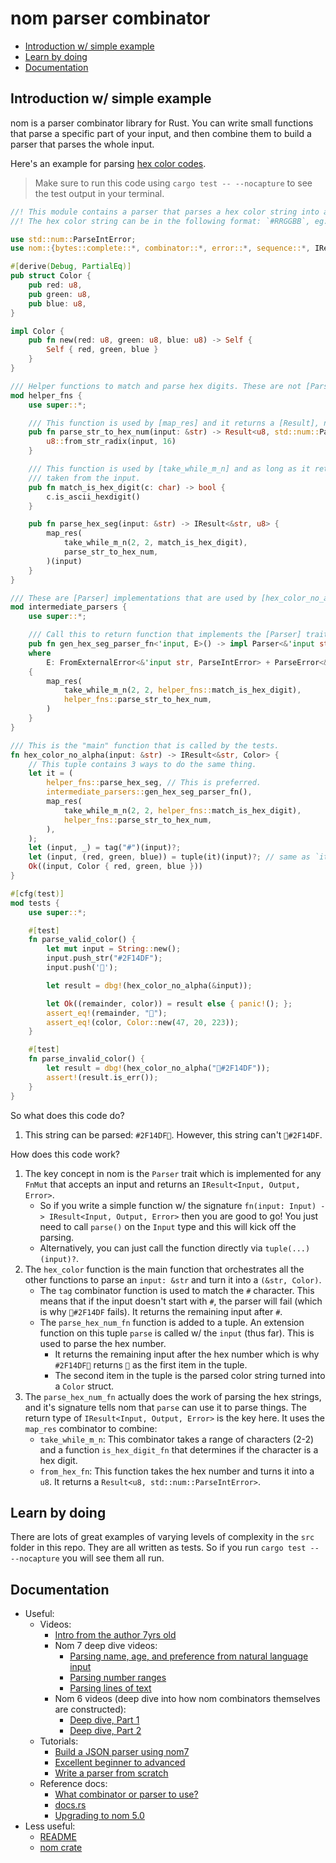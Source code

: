 # nom parser combinator
<a id="markdown-nom-parser-combinator" name="nom-parser-combinator"></a>


<!-- TOC -->

- [Introduction w/ simple example](#introduction-w-simple-example)
- [Learn by doing](#learn-by-doing)
- [Documentation](#documentation)

<!-- /TOC -->

## Introduction w/ simple example
<a id="markdown-introduction-w%2F-simple-example" name="introduction-w%2F-simple-example"></a>


nom is a parser combinator library for Rust. You can write small functions that parse a specific
part of your input, and then combine them to build a parser that parses the whole input.

Here's an example for parsing
[hex color codes](https://developer.mozilla.org/en-US/docs/Web/CSS/color).

> Make sure to run this code using `cargo test -- --nocapture` to see the test output in your
> terminal.

```rust
//! This module contains a parser that parses a hex color string into a [Color] struct.
//! The hex color string can be in the following format: `#RRGGBB`, eg: `#FF0000` for red.

use std::num::ParseIntError;
use nom::{bytes::complete::*, combinator::*, error::*, sequence::*, IResult, Parser};

#[derive(Debug, PartialEq)]
pub struct Color {
    pub red: u8,
    pub green: u8,
    pub blue: u8,
}

impl Color {
    pub fn new(red: u8, green: u8, blue: u8) -> Self {
        Self { red, green, blue }
    }
}

/// Helper functions to match and parse hex digits. These are not [Parser] implementations.
mod helper_fns {
    use super::*;

    /// This function is used by [map_res] and it returns a [Result], not [IResult].
    pub fn parse_str_to_hex_num(input: &str) -> Result<u8, std::num::ParseIntError> {
        u8::from_str_radix(input, 16)
    }

    /// This function is used by [take_while_m_n] and as long as it returns `true` items will be
    /// taken from the input.
    pub fn match_is_hex_digit(c: char) -> bool {
        c.is_ascii_hexdigit()
    }

    pub fn parse_hex_seg(input: &str) -> IResult<&str, u8> {
        map_res(
            take_while_m_n(2, 2, match_is_hex_digit),
            parse_str_to_hex_num,
        )(input)
    }
}

/// These are [Parser] implementations that are used by [hex_color_no_alpha].
mod intermediate_parsers {
    use super::*;

    /// Call this to return function that implements the [Parser] trait.
    pub fn gen_hex_seg_parser_fn<'input, E>() -> impl Parser<&'input str, u8, E>
    where
        E: FromExternalError<&'input str, ParseIntError> + ParseError<&'input str>,
    {
        map_res(
            take_while_m_n(2, 2, helper_fns::match_is_hex_digit),
            helper_fns::parse_str_to_hex_num,
        )
    }
}

/// This is the "main" function that is called by the tests.
fn hex_color_no_alpha(input: &str) -> IResult<&str, Color> {
    // This tuple contains 3 ways to do the same thing.
    let it = (
        helper_fns::parse_hex_seg, // This is preferred.
        intermediate_parsers::gen_hex_seg_parser_fn(),
        map_res(
            take_while_m_n(2, 2, helper_fns::match_is_hex_digit),
            helper_fns::parse_str_to_hex_num,
        ),
    );
    let (input, _) = tag("#")(input)?;
    let (input, (red, green, blue)) = tuple(it)(input)?; // same as `it.parse(input)?`
    Ok((input, Color { red, green, blue }))
}

#[cfg(test)]
mod tests {
    use super::*;

    #[test]
    fn parse_valid_color() {
        let mut input = String::new();
        input.push_str("#2F14DF");
        input.push('🔅');

        let result = dbg!(hex_color_no_alpha(&input));

        let Ok((remainder, color)) = result else { panic!(); };
        assert_eq!(remainder, "🔅");
        assert_eq!(color, Color::new(47, 20, 223));
    }

    #[test]
    fn parse_invalid_color() {
        let result = dbg!(hex_color_no_alpha("🔅#2F14DF"));
        assert!(result.is_err());
    }
}
```

So what does this code do?

1. This string can be parsed: `#2F14DF🔅`. However, this string can't `🔅#2F14DF`.

How does this code work?

1. The key concept in nom is the `Parser` trait which is implemented for any `FnMut` that accepts an
   input and returns an `IResult<Input, Output, Error>`.
   - So if you write a simple function w/ the signature
     `fn(input: Input) -> IResult<Input, Output, Error>` then you are good to go! You just need to
     call `parse()` on the `Input` type and this will kick off the parsing.
   - Alternatively, you can just call the function directly via `tuple(...)(input)?`.
2. The `hex_color` function is the main function that orchestrates all the other functions to parse
   an `input: &str` and turn it into a `(&str, Color)`.
   - The `tag` combinator function is used to match the `#` character. This means that if the input
     doesn't start with `#`, the parser will fail (which is why `🔅#2F14DF` fails). It returns the
     remaining input after `#`.
   - The `parse_hex_num_fn` function is added to a tuple. An extension function on this tuple
     `parse` is called w/ the `input` (thus far). This is used to parse the hex number.
     - It returns the remaining input after the hex number which is why `#2F14DF🔅` returns `🔅` as
       the first item in the tuple.
     - The second item in the tuple is the parsed color string turned into a `Color` struct.
3. The `parse_hex_num_fn` actually does the work of parsing the hex strings, and it's signature
   tells nom that `parse` can use it to parse things. The return type of
   `IResult<Input, Output, Error>` is the key here. It uses the `map_res` combinator to combine:
   - `take_while_m_n`: This combinator takes a range of characters (2-2) and a function
     `is_hex_digit_fn` that determines if the character is a hex digit.
   - `from_hex_fn`: This function takes the hex number and turns it into a `u8`. It returns a
     `Result<u8, std::num::ParseIntError>`.

## Learn by doing
<a id="markdown-learn-by-doing" name="learn-by-doing"></a>


There are lots of great examples of varying levels of complexity in the `src` folder in this repo.
They are all written as tests. So if you run `cargo test -- --nocapture` you will see them all run.

## Documentation
<a id="markdown-documentation" name="documentation"></a>


- Useful:
  - Videos:
    - [Intro from the author 7yrs old](https://youtu.be/EXEMm5173SM)
    - Nom 7 deep dive videos:
      - [Parsing name, age, and preference from natural language input](https://youtu.be/Igajh2Vliog)
      - [Parsing number ranges](https://youtu.be/Xm4jrjohDN8)
      - [Parsing lines of text](https://youtu.be/6b2ymQWldoE)
    - Nom 6 videos (deep dive into how nom combinators themselves are constructed):
      - [Deep dive, Part 1](https://youtu.be/zHF6j1LvngA)
      - [Deep dive, Part 2](https://youtu.be/9GLFJcSO08Y)
  - Tutorials:
    - [Build a JSON parser using nom7](https://codeandbitters.com/lets-build-a-parser/)
    - [Excellent beginner to advanced](https://github.com/benkay86/nom-tutorial)
    - [Write a parser from scratch](https://github.com/rust-bakery/nom/blob/main/doc/making_a_new_parser_from_scratch.md)
  - Reference docs:
    - [What combinator or parser to use?](https://github.com/rust-bakery/nom/blob/main/doc/choosing_a_combinator.md)
    - [docs.rs](https://docs.rs/nom/7.1.3/nom/)
    - [Upgrading to nom 5.0](https://github.com/rust-bakery/nom/blob/main/doc/upgrading_to_nom_5.md)
- Less useful:
  - [README](https://github.com/rust-bakery/nom)
  - [nom crate](https://crates.io/crates/nom)
